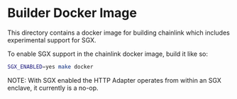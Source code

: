 # Builder Docker Image

This directory contains a docker image for building chainlink which includes experimental support for SGX.

To enable SGX support in the chainlink docker image, build it like so:

```bash
SGX_ENABLED=yes make docker
```

NOTE: With SGX enabled the HTTP Adapter operates from within an SGX enclave, it currently is a no-op.

